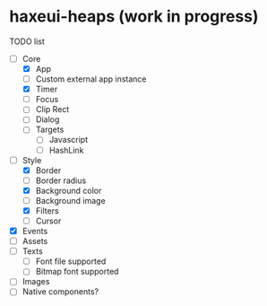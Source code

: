 # haxeui-heaps (work in progress)

TODO list

* [ ] Core
    * [x] App
    * [ ] Custom external app instance
    * [x] Timer
    * [ ] Focus
    * [ ] Clip Rect
    * [ ] Dialog
    * [ ] Targets
        * [ ] Javascript
        * [ ] HashLink
* [ ] Style
    * [x] Border
    * [ ] Border radius
    * [x] Background color
    * [ ] Background image
    * [x] Filters
    * [ ] Cursor
* [x] Events
* [ ] Assets
* [ ] Texts
    * [ ] Font file supported
    * [ ] Bitmap font supported
* [ ] Images
* [ ] Native components?